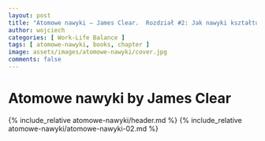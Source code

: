 ```yaml
---
layout: post
title: "Atomowe nawyki — James Clear.  Rozdział #2: Jak nawyki kształtują tożsamość (i na odwrót)"
author: wojciech
categories: [ Work-Life Balance ]
tags: [ atomowe-nawyki, books, chapter ]
image: assets/images/atomowe-nawyki/cover.jpg
comments: false
---
```


# Atomowe nawyki by James Clear

{% include_relative atomowe-nawyki/header.md %}
{% include_relative atomowe-nawyki/atomowe-nawyki-02.md %}
